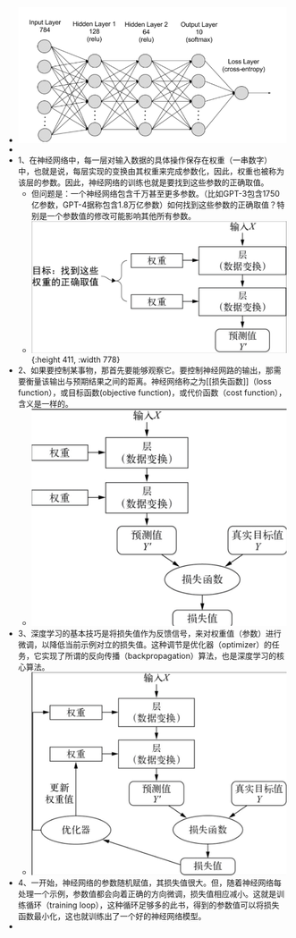 - ![image.png](../assets/image_1697466103850_0.png)
-
- 1、在神经网络中，每一层对输入数据的具体操作保存在权重（一串数字）中，也就是说，每层实现的变换由其权重来完成参数化，因此，权重也被称为该层的参数。因此，神经网络的训练也就是要找到这些参数的正确取值。
	- 但问题是：一个神经网络包含千万甚至更多参数。（比如GPT-3包含1750亿参数，GPT-4据称包含1.8万亿参数）如何找到这些参数的正确取值？特别是一个参数值的修改可能影响其他所有参数。
	- ![Screenshot 2023-10-07 at 16.00.22.png](../assets/Screenshot_2023-10-07_at_16.00.22_1696667911067_0.png){:height 411, :width 778}
- 2、如果要控制某事物，那首先要能够观察它。要控制神经网路的输出，那需要衡量该输出与预期结果之间的距离。神经网络称之为[[损失函数]]（loss function），或目标函数(objective function)，或代价函数（cost function），含义是一样的。
	- ![Screenshot 2023-10-07 at 16.02.23.png](../assets/Screenshot_2023-10-07_at_16.02.23_1696668520615_0.png)
- 3、深度学习的基本技巧是将损失值作为反馈信号，来对权重值（参数）进行微调，以降低当前示例对立的损失值。这种调节是优化器（optimizer）的任务，它实现了所谓的反向传播（backpropagation）算法，也是深度学习的核心算法。
	- ![Screenshot 2023-10-07 at 16.03.16.png](../assets/Screenshot_2023-10-07_at_16.03.16_1696668752491_0.png)
- 4、一开始，神经网络的参数随机赋值，其损失值很大。但，随着神经网络每处理一个示例，参数值都会向着正确的方向微调，损失值相应减小。这就是训练循环（training loop），这种循环足够多的此书，得到的参数值可以将损失函数最小化，这也就训练出了一个好的神经网络模型。
-